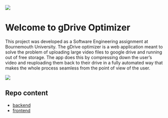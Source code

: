<img src="https://i.imgur.com/p3WtimU.png"></img>
# Welcome to gDrive Optimizer
This project was developed as a Software Engineering assignment at Bournemouth University. 
The gDrive optimizer is a web application meant to solve the problem of uploading large video files to google drive and running out of free storage. The app does this by compressing down the user’s video and reuploading them back to their drive in a fully automated way that makes the whole process seamless from the point of view of the user.

<img src="https://imgur.com/UxzI6hv.png"></img>


## Repo content

 - [backend](https://github.com/kocetomad/gDrive_Optimizer/tree/main/backend) 
 - [frontend](https://github.com/kocetomad/gDrive_Optimizer/tree/main/frontend) 



